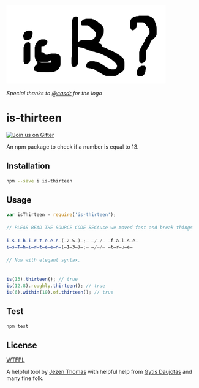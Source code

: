 <img src="is-thirteen-logo.png">

_Special thanks to [@casdr](https://github.com/casdr) for the logo_
# is-thirteen

[![Join us on Gitter](https://img.shields.io/badge/GITTER-join%20chat-green.svg)](https://gitter.im/gytdau/is-thirteen)

An npm package to check if a number is equal to 13.

## Installation

```sh
npm --save i is-thirteen
```

## Usage

```javascript
var isThirteen = require('is-thirteen');

// PLEAS READ THE SOURCE CODE BECAuse we moved fast and break things

i̶s̶T̶h̶i̶r̶t̶e̶e̶n̶(̶2̶5̶)̶;̶ ̶/̶/̶ ̶f̶a̶l̶s̶e̶
i̶s̶T̶h̶i̶r̶t̶e̶e̶n̶(̶1̶3̶)̶;̶ ̶/̶/̶ ̶t̶r̶u̶e̶

// Now with elegant syntax.


is(13).thirteen(); // true
is(12.8).roughly.thirteen(); // true
is(6).within(10).of.thirteen(); // true
```

## Test

```javascript
npm test
```

## License

[WTFPL](http://www.wtfpl.net/txt/copying/)

A helpful tool by [Jezen Thomas](https://twitter.com/jezenthomas) with helpful
help from [Gytis Daujotas](https://twitter.com/gytdau) and many fine folk.
